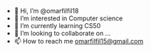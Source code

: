 - 👋 Hi, I’m @omarfilfil18
- 👀 I’m interested in Computer science
- 🌱 I’m currently learning CS50
- 💞️ I’m looking to collaborate on ...
- 📫 How to reach me omarfilfil15@gmail.com

<!---
omarfilfil18/omarfilfil18 is a ✨ special ✨ repository because its `README.md` (this file) appears on your GitHub profile.
You can click the Preview link to take a look at your changes.
--->
